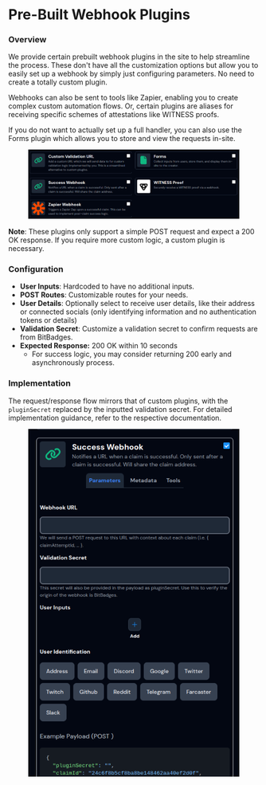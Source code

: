 # Pre-Built Webhook Plugins

### Overview

We provide certain prebuilt webhook plugins in the site to help streamline the process. These don't have all the customization options but allow you to easily set up a webhook by simply just configuring parameters. No need to create a totally custom plugin.

Webhooks can also be sent to tools like Zapier, enabling you to create complex custom automation flows. Or, certain plugins are aliases for receiving specific schemes of attestations like WITNESS proofs.

If you do not want to actually set up a full handler, you can also use the Forms plugin which allows you to store and view the requests in-site.

<figure><img src="../../../../.gitbook/assets/image (1) (1) (1) (1) (1) (1) (1) (1).png" alt=""><figcaption></figcaption></figure>

**Note**: These plugins only support a simple POST request and expect a 200 OK response. If you require more custom logic, a custom plugin is necessary.

### Configuration

* **User Inputs**: Hardcoded to have no additional inputs.
* **POST Routes**: Customizable routes for your needs.
* **User Details**: Optionally select to receive user details, like their address or connected socials (only identifying information and no authentication tokens or details)
* **Validation Secret**: Customize a validation secret to confirm requests are from BitBadges.
* **Expected Response:** 200 OK within 10 seconds
  * For success logic, you may consider returning 200 early and asynchronously process.

### Implementation

The request/response flow mirrors that of custom plugins, with the `pluginSecret` replaced by the inputted validation secret. For detailed implementation guidance, refer to the respective documentation.

<figure><img src="../../../../.gitbook/assets/image (164).png" alt=""><figcaption></figcaption></figure>
